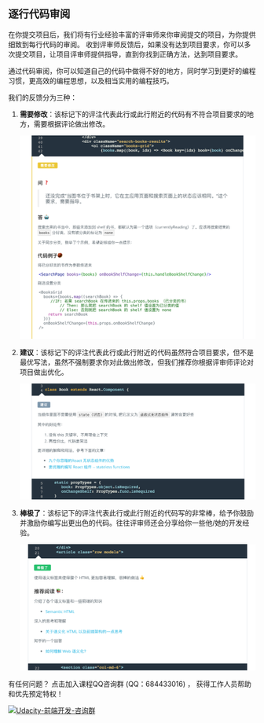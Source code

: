 ## 逐行代码审阅

在你提交项目后，我们将有行业经验丰富的评审师来你审阅提交的项目，为你提供细致到每行代码的审阅。 收到评审师反馈后，如果没有达到项目要求，你可以多次提交项目，让项目评审师提供指导，直到你找到正确方法，达到项目要求。

通过代码审阅，你可以知道自己的代码中做得不好的地方，同时学习到更好的编程习惯，更高效的编程思想，以及相当实用的编程技巧。

我们的反馈分为三种：

1. **需要修改**：该标记下的评注代表此行或此行附近的代码有不符合项目要求的地方，需要根据评论做出修改。

   ![需要修改](images/project-require.png)

2. **建议**：该标记下的评注代表此行或此行附近的代码虽然符合项目要求，但不是最优写法，虽然不强制要求你对此做出修改，但我们推荐你根据评审师评论对项目做出优化。

   ![建议](images/project-suggestion.png)

3. **棒极了**：该标记下的评注代表此行或此行附近的代码写的非常棒，给予你鼓励并激励你编写出更出色的代码。往往评审师还会分享给你一些他/她的开发经验。

   ![棒极了](images/project-awesome.png)




有任何问题？ 点击加入课程QQ咨询群 (QQ：684433016) ， 获得工作人员帮助和优先预定特权！

[![Udacity-前端开发-咨询群](https://pub.idqqimg.com/wpa/images/group.png)](http://shang.qq.com/wpa/qunwpa?idkey=d798833f114f51d338c2c576b5d140deb4a90672a6e70491b034ce3a916d9c89)